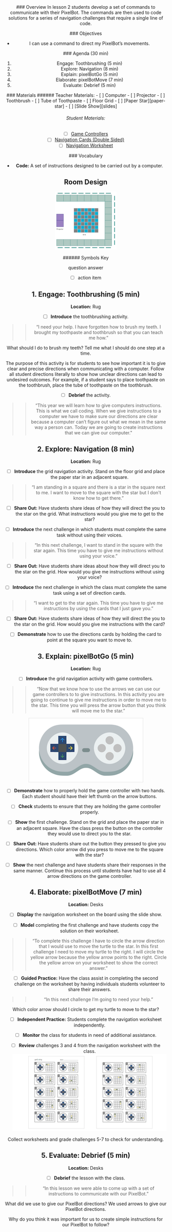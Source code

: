 <header class='header' title='pixelBotGo' subtitle='Lesson K.02'/>

<notable>
<iconp src='/icons/activity.png'>### Overview</iconp>
In lesson 2 students develop a set of commands to communicate with their PixelBot. The commands are then used to code solutions for a series of navigation challenges that require a single line of code.

<iconp src='/icons/objectives.png'>### Objectives</iconp>
- I can use a command to direct my PixelBot’s movements.

<iconp src='/icons/agenda.png'>### Agenda (30 min)</iconp>
1. Engage: Toothbrushing (5 min)
1. Explore: Navigation (8 min)
1. Explain: pixelBotGo (5 min)
1. Elaborate: pixelBotMove (7 min)
1. Evaluate: Debrief (5 min)

<note>
<iconp src='/icons/materials.png'>### Materials</iconp>
###### Teacher Materials:
- [ ] Computer
- [ ] Projector
- [ ] Toothbrush
- [ ] Tube of Toothpaste
- [ ] Floor Grid
- [ ] [Paper Star][paper-star]
- [ ] [Slide Show][slides]

###### Student Materials:
- [ ] [Game Controllers][paper-controllers]
- [ ] [Navigation Cards (Double Sided)][direction-cards]
- [ ] [Navigation Worksheet][worksheet]

<iconp src='/icons/vocab.png'>### Vocabulary</iconp>
- **Code:** A set of instructions designed to be carried out by a computer.
</note>

<pagebreak/>

## Room Design

![room](/images/layout-grid.png)

<note borderLeft='2px solid green' mt='2em'>
###### Symbols Key

<iconp ml='1.65em' type='question'>question</iconp>
<iconp ml='1.65em' type='answer'>answer</iconp>
- [ ] action item
</note>

<pagebreak/>


## 1. Engage: Toothbrushing (5 min)
**Location:** Rug

- [ ] **Introduce** the toothbrushing activity.
>> “I need your help. I have forgotten how to brush my teeth. I brought my toothpaste and toothbrush so that you can teach me how.”

<iconp type='question'>What should I do to brush my teeth? Tell me what I should do one step at a time.</iconp>

<note type='key' title='Key Points'>The purpose of this activity is for students to see how important it is to give clear and precise directions when communicating with a computer. Follow all student directions literally to show how unclear directions can lead to undesired outcomes. For example, if a student says to place toothpaste on the toothbrush, place the tube of toothpaste on the toothbrush.</note>

- [ ] **Debrief** the activity.
>> “This year we will learn how to give computers instructions. This is what we call coding. When we give instructions to a computer we have to make sure our directions are clear because a computer can’t figure out what we mean in the same way a person can. Today we are going to create instructions that we can give our computer."

## 2. Explore: Navigation (8 min)
**Location:** Rug

- [ ] **Introduce** the grid navigation activity. Stand on the floor grid and place the paper star in an adjacent square.
>> “I am standing in a square and there is a star in the square next to me. I want to move to the square with the star but I don't know how to get there.”

- [ ] **Share Out:** Have students share ideas of how they will direct the you to the star on the grid.
<iconp type='question'>What instructions would you give me to get to the star?</iconp>

- [ ] **Introduce** the next challenge in which students must complete the same task without using their voices.
>> “In this next challenge, I want to stand in the square with the star again. This time you have to give me instructions without using your voice.”

- [ ] **Share Out:** Have students share ideas about how they will direct you to the star on the grid.
<iconp type='question'>How would you give me instructions without using your voice?</iconp>


- [ ] **Introduce** the next challenge in which the class must complete the same task using a set of direction cards.
>> “I want to get to the star again. This time you have to give me instructions by using the cards that I just gave you.”

- [ ] **Share Out:** Have students share ideas of how they will direct the you to the star on the grid.
<iconp type='question'>How would you give me instructions with the card?</iconp>

- [ ] **Demonstrate** how to use the directions cards by holding the card to point at the square you want to move to.

## 3. Explain: pixelBotGo (5 min)
**Location:** Rug

- [ ] **Introduce** the grid navigation activity with game controllers.
>> “Now that we know how to use the arrows we can use our game controllers to to give instructions. In this activity you are going to continue to give me instructions in order to move me to the star. This time you will press the arrow button that you think will move me to the star.”

<note>![controller](./images/game-controller.png)</note>

- [ ] **Demonstrate** how to properly hold the game controller with two hands. Each student should have their left thumb on the arrow buttons.

- [ ] **Check** students to ensure that they are holding the game controller properly.

- [ ] **Show** the first challenge. Stand on the grid and place the paper star in an adjacent square. Have the class press the button on the controller they would use to direct you to the star.

- [ ] **Share Out:** Have students share out the button they pressed to give you directions.
<iconp type='question'>Which color arrow did you press to move me to the square with the star?</iconp>

- [ ] **Show** the next challenge and have students share their responses in the same manner. Continue this process until students have had to use all 4 arrow directions on the game controller.

## 4. Elaborate: pixelBotMove (7 min)
**Location:** Desks
- [ ] **Display** the navigation worksheet on the board using the slide show.

- [ ] **Model** completing the first challenge and have students copy the solution on their worksheet.
>> “To complete this challenge I have to circle the arrow direction that I would use to move the turtle to the star. In this first challenge I need to move my turtle to the right. I will circle the yellow arrow because the yellow arrow points to the right. Circle the yellow arrow on your worksheet to show the correct answer.”

- [ ] **Guided Practice:** Have the class assist in completing the second challenge on the worksheet by having individuals students volunteer to share their answers.
>> “In this next challenge I’m going to need your help.”

<iconp type='question'>Which color arrow should I circle to get my turtle to move to the star?</iconp>

- [ ] **Independent Practice:** Students complete the navigation worksheet independently.

- [ ] **Monitor** the class for students in need of additional assistance.

- [ ] **Review** challenges 3 and 4 from the navigation worksheet with the class.
![room](./images/worksheet.png)

<note type='tip'>Collect worksheets and grade challenges 5-7 to check for understanding.</note>


## 5. Evaluate: Debrief (5 min)
**Location:** Desks
- [ ] **Debrief** the lesson with the class.
>> “In this lesson we were able to come up with a set of instructions to communicate with our PixelBot.”

<iconp type='question'>What did we use to give our PixelBot directions?</iconp>
<iconp type='answer'>We used arrows to give our PixelBot directions.</iconp>

<iconp type='question'>Why do you think it was important for us to create simple instructions for our PixelBot to follow?</iconp>

</notable>

[slides]: https://drive.google.com/open?id=1Ff8QsgmBG1q5Pa-Kq14IPe-3HArs8f7EAW73lxKFVBk
[paper-star]: https://drive.google.com/open?id=0B48_2vIyABioYThreXZIU3d5ckU
[paper-controllers]: https://drive.google.com/open?id=0B48_2vIyABioZ0Mzd3J5aURHMTg
[direction-cards]: https://drive.google.com/open?id=0B48_2vIyABioTDhLa1RYaDVzalE
[worksheet]: https://drive.google.com/open?id=0B48_2vIyABioOGZFVEgzc0d4cFE
